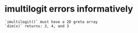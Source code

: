 # imultilogit errors informatively

    `imultilogit()` must have a 2D greta array
    `dim(x)` returns: 3, 4, and 3

